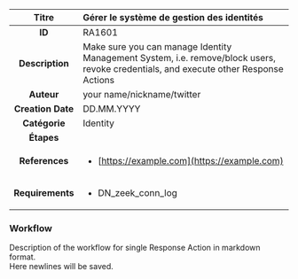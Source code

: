 | Titre                       | Gérer le système de gestion des identités         |
|:---------------------------:|:--------------------|
| **ID**                      | RA1601            |
| **Description**             | Make sure you can manage Identity Management System, i.e. remove/block users, revoke credentials, and execute other Response Actions   |
| **Auteur**                  | your name/nickname/twitter        |
| **Creation Date**           | DD.MM.YYYY |
| **Catégorie**                | Identity      |
| **Étapes**                   || 
| **References** |<ul><li>[https://example.com](https://example.com)</li></ul>|
| **Requirements** |<ul><li>DN_zeek_conn_log</li></ul>|

### Workflow

Description of the workflow for single Response Action in markdown format.  
Here newlines will be saved.
